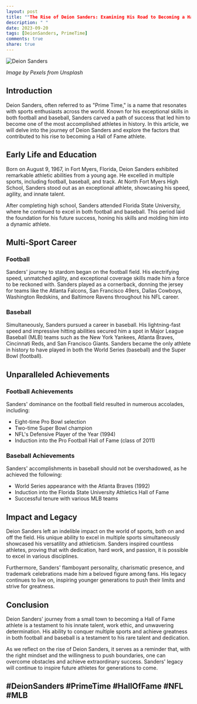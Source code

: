 ```yaml
---
layout: post
title: ""The Rise of Deion Sanders: Examining His Road to Becoming a Hall of Fame Athlete""
description: " "
date: 2023-09-20
tags: [DeionSanders, PrimeTime]
comments: true
share: true
---
```


![Deion Sanders](https://source.unsplash.com/1600x900/?sports)

*Image by Pexels from Unsplash*

## Introduction

Deion Sanders, often referred to as "Prime Time," is a name that resonates with sports enthusiasts across the world. Known for his exceptional skills in both football and baseball, Sanders carved a path of success that led him to become one of the most accomplished athletes in history. In this article, we will delve into the journey of Deion Sanders and explore the factors that contributed to his rise to becoming a Hall of Fame athlete.

## Early Life and Education

Born on August 9, 1967, in Fort Myers, Florida, Deion Sanders exhibited remarkable athletic abilities from a young age. He excelled in multiple sports, including football, baseball, and track. At North Fort Myers High School, Sanders stood out as an exceptional athlete, showcasing his speed, agility, and innate talent.

After completing high school, Sanders attended Florida State University, where he continued to excel in both football and baseball. This period laid the foundation for his future success, honing his skills and molding him into a dynamic athlete.

## Multi-Sport Career

### Football

Sanders' journey to stardom began on the football field. His electrifying speed, unmatched agility, and exceptional coverage skills made him a force to be reckoned with. Sanders played as a cornerback, donning the jersey for teams like the Atlanta Falcons, San Francisco 49ers, Dallas Cowboys, Washington Redskins, and Baltimore Ravens throughout his NFL career.

### Baseball

Simultaneously, Sanders pursued a career in baseball. His lightning-fast speed and impressive hitting abilities secured him a spot in Major League Baseball (MLB) teams such as the New York Yankees, Atlanta Braves, Cincinnati Reds, and San Francisco Giants. Sanders became the only athlete in history to have played in both the World Series (baseball) and the Super Bowl (football).

## Unparalleled Achievements

### Football Achievements

Sanders' dominance on the football field resulted in numerous accolades, including:

- Eight-time Pro Bowl selection
- Two-time Super Bowl champion
- NFL's Defensive Player of the Year (1994)
- Induction into the Pro Football Hall of Fame (class of 2011)

### Baseball Achievements

Sanders' accomplishments in baseball should not be overshadowed, as he achieved the following:

- World Series appearance with the Atlanta Braves (1992)
- Induction into the Florida State University Athletics Hall of Fame
- Successful tenure with various MLB teams

## Impact and Legacy

Deion Sanders left an indelible impact on the world of sports, both on and off the field. His unique ability to excel in multiple sports simultaneously showcased his versatility and athleticism. Sanders inspired countless athletes, proving that with dedication, hard work, and passion, it is possible to excel in various disciplines.

Furthermore, Sanders' flamboyant personality, charismatic presence, and trademark celebrations made him a beloved figure among fans. His legacy continues to live on, inspiring younger generations to push their limits and strive for greatness.

## Conclusion

Deion Sanders' journey from a small town to becoming a Hall of Fame athlete is a testament to his innate talent, work ethic, and unwavering determination. His ability to conquer multiple sports and achieve greatness in both football and baseball is a testament to his rare talent and dedication.

As we reflect on the rise of Deion Sanders, it serves as a reminder that, with the right mindset and the willingness to push boundaries, one can overcome obstacles and achieve extraordinary success. Sanders' legacy will continue to inspire future athletes for generations to come.

## #DeionSanders #PrimeTime #HallOfFame #NFL #MLB